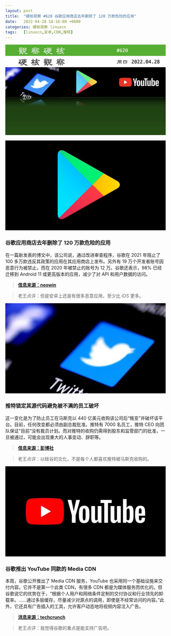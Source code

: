 ```yaml
---
layout: post
title:	"硬核观察 #620 谷歌应用商店去年删除了 120 万款危险的应用"
date:	2022-04-28 18:16:00 +0800 
categories:	硬核观察 linuxcn 
tags:	[linuxcn,安卓,CDN,推特]
---
```



![](/Asserts/Images/album/202204/28/181527u5f6j4kxif1mjb1j.jpg)


![](/Asserts/Images/album/202204/28/181542sctkoocsvhhteesh.jpg)


### 谷歌应用商店去年删除了 120 万款危险的应用


在一篇新发表的博文中，该公司说，通过改进审查程序，谷歌在 2021 年阻止了 100 多万款违反其政策的应用在其应用商店上发布。另外有 19 万个开发者账号因恶意行为被禁止，而在 2020 年被禁止的账号为 12 万。谷歌还表示，98% 已经迁移到 Android 11 或更高版本的应用，减少了对 API 和用户数据的访问。



> 
> **[信息来源：neowin](https://www.neowin.net/news/google-banned-190000-malicious-developers-from-the-play-store-last-year/)**
> 
> 
> 



> 
> 老王点评：但是安卓上还是有很多恶意应用，至少比 iOS 更多。
> 
> 
> 


![](/Asserts/Images/album/202204/28/181556kfeitktqallreuve.jpg)


### 推特锁定其源代码避免被不满的员工破坏


这一变化是为了防止员工在马斯克以 440 亿美元收购该公司后“叛变”并破坏该平台。目前，任何改变都必须由副总裁批准。推特有 7000 名员工，推特 CEO 向团队保证“目前”没有裁员计划。而对推特的收购仍需得到股东和监管部门的批准，一旦被通过，可能会出现重大的人事变动、辞职等。



> 
> **[信息来源：彭博社](https://www.bloomberg.com/news/articles/2022-04-25/twitter-locks-down-product-changes-after-agreeing-to-musk-bid)**
> 
> 
> 



> 
> 老王点评：以硅谷的文化，不是每个人都喜欢推特被马斯克收购的。
> 
> 
> 


![](/Asserts/Images/album/202204/28/181620kfcmioccmomm6f66.jpg)


### 谷歌推出 YouTube 同款的 Media CDN


本周，谷歌公开推出了 Media CDN 服务，YouTube 也采用同一个基础设施来交付内容。它并不是第一个此类 CDN，有很多 CDN 都是为媒体服务而优化的。但谷歌说它的优势在于，“根据个人用户和网络条件定制的交付协议和行业领先的卸载率。……通过多层缓存，尽量减少对源点的调用，即使是不经常访问的内容。”此外，它还具有广告插入的工具，允许客户动态地将视频内容注入广告。



> 
> **[消息来源：techcrunch](https://techcrunch.com/2022/04/26/google-launches-media-cdn-to-compete-on-content-delivery/)**
> 
> 
> 



> 
> 老王点评：我觉得谷歌的重点是能支持广告吧。
> 
> 
>
